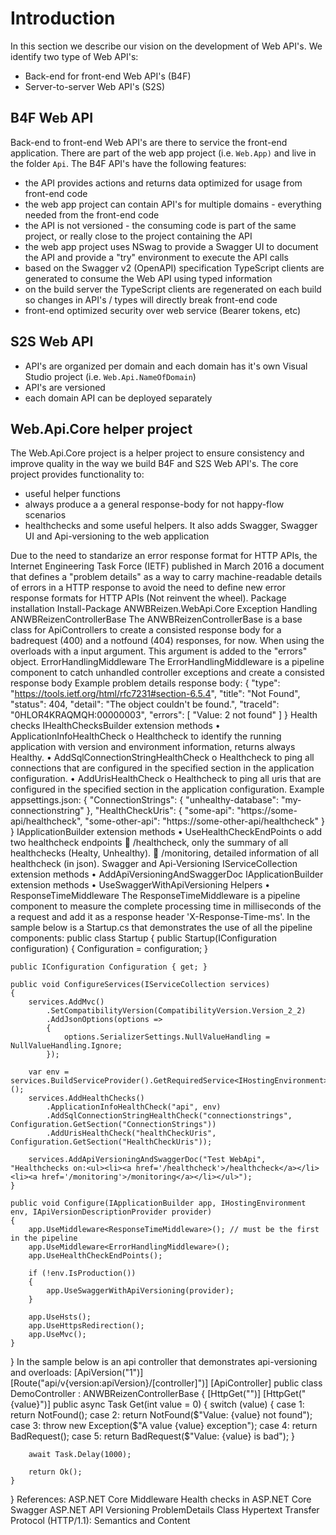 # Introduction

In this section we describe our vision on the development of Web API's.
We identify two type of Web API's:

- Back-end for front-end Web API's (B4F)
- Server-to-server Web API's (S2S)

## B4F Web API

Back-end to front-end Web API's are there to service the front-end application. There are part of the web app project (i.e. `Web.App)` and live in the folder `Api`.
The B4F API's have the following features:

- the API provides actions and returns data optimized for usage from front-end code
- the web app project can contain API's for multiple domains - everything needed from the front-end code
- the API is not versioned - the consuming code is part of the same project, or really close to the project containing the API
- the web app project uses NSwag to provide a Swagger UI to document the API and provide a "try" environment to execute the API calls
- based on the Swagger v2 (OpenAPI) specification TypeScript clients are generated to consume the Web API using typed information
- on the build server the TypeScript clients are regenerated on each build so changes in API's / types will directly break front-end code
- front-end optimized security over web service (Bearer tokens, etc)

## S2S Web API

- API's are organized per domain and each domain has it's own Visual Studio project (i.e. `Web.Api.NameOfDomain`)
- API's are versioned
- each domain API can be deployed separately

## Web.Api.Core helper project

The Web.Api.Core project is a helper project to ensure consistency and improve quality in the way we build B4F and S2S Web API's.
The core project provides functionality to:

- useful helper functions
- always produce a a general response-body for not happy-flow scenarios
- healthchecks and some useful helpers. It also adds Swagger, Swagger UI and Api-versioning to the web application


Due to the need to standarize an error response format for HTTP APIs, the Internet Engineering Task Force (IETF) published in March 2016 a document that defines a "problem details" as a way to carry machine-readable details of errors in a HTTP response to avoid the need to define new error response formats for HTTP APIs (Not reinvent the wheel).
Package installation
Install-Package ANWBReizen.WebApi.Core
Exception Handling
ANWBReizenControllerBase
The ANWBReizenControllerBase is a base class for ApiControllers to create a consisted response body for a badrequest (400) and a notfound (404) responses, for now. When using the overloads with a input argument. This argument is added to the "errors" object.
ErrorHandlingMiddleware
The ErrorHandlingMiddleware is a pipeline component to catch unhandled controller exceptions and create a consisted response body
Example problem details response body:
{
    "type": "https://tools.ietf.org/html/rfc7231#section-6.5.4",
    "title": "Not Found",
    "status": 404,
    "detail": "The object couldn't be found.",
    "traceId": "0HLOR4KRAQMQH:00000003",
    "errors": [
        "Value: 2 not found"
    ]
}
Health checks
IHealthChecksBuilder extension methods
•	ApplicationInfoHealthCheck
o	Healthcheck to identify the running application with version and environment information, returns always Healthy.
•	AddSqlConnectionStringHealthCheck
o	Healthcheck to ping all connections that are configured in the specified section in the application configuration.
•	AddUrisHealthCheck
o	Healthcheck to ping all uris that are configured in the specified section in the application configuration.
Example appsettings.json:
{
  "ConnectionStrings": {
    "unhealthy-database": "my-connectionstring"
  },
  "HealthCheckUris": {
    "some-api": "https://some-api/healthcheck",
    "some-other-api": "https://some-other-api/healthcheck"
  }
}
IApplicationBuilder extension methods
•	UseHealthCheckEndPoints
o	add two healthcheck endpoints
	/healthcheck, only the summary of all healthchecks (Healty, Unhealthy).
	/monitoring, detailed information of all healthcheck (in json).
Swagger and Api-Versioning
IServiceCollection extension methods
•	AddApiVersioningAndSwaggerDoc
IApplicationBuilder extension methods
•	UseSwaggerWithApiVersioning
Helpers
•	ResponseTimeMiddleware
The ResponseTimeMiddleware is a pipeline component to measure the complete processing time in milliseconds of the a request and add it as a response header 'X-Response-Time-ms'.
In the sample below is a Startup.cs that demonstrates the use of all the pipeline components:
public class Startup
{
    public Startup(IConfiguration configuration)
    {
        Configuration = configuration;
    }

    public IConfiguration Configuration { get; }

    public void ConfigureServices(IServiceCollection services)
    {
        services.AddMvc()
            .SetCompatibilityVersion(CompatibilityVersion.Version_2_2)
            .AddJsonOptions(options =>
            {
                options.SerializerSettings.NullValueHandling = NullValueHandling.Ignore;
            });

        var env = services.BuildServiceProvider().GetRequiredService<IHostingEnvironment>();
        services.AddHealthChecks()
            .ApplicationInfoHealthCheck("api", env)
            .AddSqlConnectionStringHealthCheck("connectionstrings", Configuration.GetSection("ConnectionStrings"))
            .AddUrisHealthCheck("healthCheckUris", Configuration.GetSection("HealthCheckUris"));

        services.AddApiVersioningAndSwaggerDoc("Test WebApi", "Healthchecks on:<ul><li><a href='/healthcheck'>/healthcheck</a></li><li><a href='/monitoring'>/monitoring</a></li></ul>");
    }

    public void Configure(IApplicationBuilder app, IHostingEnvironment env, IApiVersionDescriptionProvider provider)
    {
        app.UseMiddleware<ResponseTimeMiddleware>(); // must be the first in the pipeline
        app.UseMiddleware<ErrorHandlingMiddleware>();
        app.UseHealthCheckEndPoints();

        if (!env.IsProduction())
        {
            app.UseSwaggerWithApiVersioning(provider);
        }

        app.UseHsts();
        app.UseHttpsRedirection();
        app.UseMvc();
    }
}
In the sample below is an api controller that demonstrates api-versioning and overloads:
[ApiVersion("1")]
[Route("api/v{version:apiVersion}/[controller]")]
[ApiController]
public class DemoController : ANWBReizenControllerBase
{
    [HttpGet("")]
    [HttpGet("{value}")]
    public async Task<IActionResult> Get(int value = 0)
    {
        switch (value)
        {
            case 1:
                return NotFound();
            case 2:
                return NotFound($"Value: {value} not found");
            case 3:
                throw new Exception($"A value {value} exception");
            case 4:
                return BadRequest();
            case 5:
                return BadRequest($"Value: {value} is bad");
        }

        await Task.Delay(1000);

        return Ok();
    }
}
References:
ASP.NET Core Middleware 
Health checks in ASP.NET Core 
Swagger 
ASP.NET API Versioning 
ProblemDetails Class 
Hypertext Transfer Protocol (HTTP/1.1): Semantics and Content 
